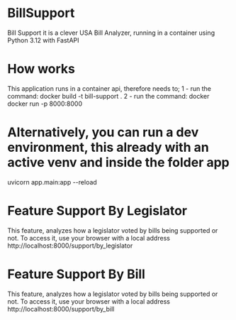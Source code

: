 # BillSupport
Bill Support it is a clever USA Bill Analyzer, running in a container using Python 3.12 with FastAPI

# How works
This application runs in a container api, therefore needs to;
1 - run the command: docker build -t bill-support .
2 - run the command: docker docker run -p 8000:8000

# Alternatively, you can run a dev environment, this already with an active venv and inside the folder app
uvicorn app.main:app --reload

# Feature Support By Legislator
This feature, analyzes how a legislator voted by bills being supported or not. To access it, use your browser with a
local address http://localhost:8000/support/by_legislator

# Feature Support By Bill
This feature, analyzes how a legislator voted by bills being supported or not. To access it, use your browser with a
local address http://localhost:8000/support/by_bill